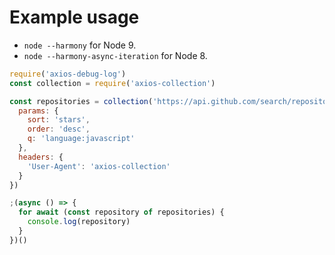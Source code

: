 # Example usage

* `node --harmony` for Node 9.
* `node --harmony-async-iteration` for Node 8.

```js
require('axios-debug-log')
const collection = require('axios-collection')

const repositories = collection('https://api.github.com/search/repositories', {
  params: {
    sort: 'stars',
    order: 'desc',
    q: 'language:javascript'
  },
  headers: {
    'User-Agent': 'axios-collection'
  }
})

;(async () => {
  for await (const repository of repositories) {
    console.log(repository)
  }
})()

```

